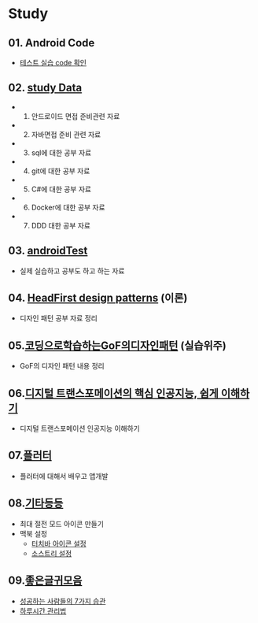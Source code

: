 # Study
## 01. Android Code
- [테스트 실습 code 확인](./01.androidCode)


## 02. [study Data](./02.studyData)
- 1. 안드로이드 면접 준비관련 자료
- 2. 자바면접 준비 관련 자료
- 3. sql에 대한 공부 자료
- 4. git에 대한 공부 자료
- 5. C#에 대한 공부 자료
- 6. Docker에 대한 공부 자료
- 7. DDD 대한 공부 자료

## 03. [androidTest](./03.anroidTest)
- 실제 실습하고 공부도 하고 하는 자료

## 04. [HeadFirst design patterns](./04.HeadFirst_design_patterns) (이론)
- 디자인 패턴 공부 자료 정리

## 05.[코딩으로학습하는GoF의디자인패턴](./05.코딩으로학습하는GoF의디자인패턴) (실습위주)
- GoF의 디자인 패턴 내용 정리

## 06.[디지털 트랜스포메이션의 핵심 인공지능, 쉽게 이해하기](./06.인공지능이해하기)
- 디지털 트랜스포메이션 인공지능 이해하기

## 07.[플러터](./07.flutter(플러터))
- 플러터에 대해서 배우고 앱개발 

## 08.[기타등등](./08.기타등등)
- 최대 절전 모드 아이콘 만들기
- 맥북 설정
  - [터치바 아이콘 설정](./08.기타등등/2022/맥북설정/터치바설정/22.02.17_맥북커스텀바설정하기.md)
  - [소스트리 설정](./08.기타등등/2022/맥북설정/소스트리설정/22.02.07_맥북에소스트리설치후프로젝트관리.md) 

## 09.[좋은글귀모음](./09.좋은내용)
- [성공하는 사람들의 7가지 습관](./09.좋은내용/2022/02/0202/22.02.02_성공하는사람들의7가지습관.md)
- [하루시간 관리법](./09.좋은내용/2022/02/0206/치열하게노력해깨달은시간관리법.md)

